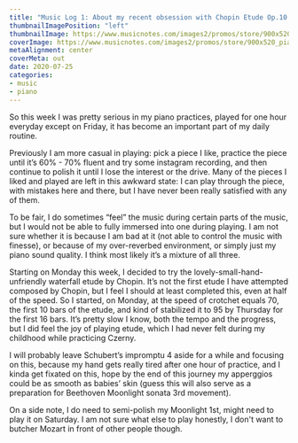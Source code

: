 ```yaml
---
title: "Music Log 1: About my recent obsession with Chopin Etude Op.10 No.1"
thumbnailImagePosition: "left"
thumbnailImage: https://www.musicnotes.com/images2/promos/store/900x520_piano-min.jpg
coverImage: https://www.musicnotes.com/images2/promos/store/900x520_piano-min.jpg
metaAlignment: center
coverMeta: out
date: 2020-07-25
categories:
- music
- piano
---
```


So this week I was pretty serious in my piano practices, played for one hour everyday except on Friday, it has become an important part of my daily routine. 
<!--more-->

Previously I am more casual in playing: pick a piece I like, practice the piece until it’s 60% - 70% fluent and try some instagram recording, and then continue to polish it until I lose the interest or the drive. Many of the pieces I liked and played are left in this awkward state: I can play through the piece, with mistakes here and there, but I have never been really satisfied with any of them.  

To be fair, I do sometimes “feel” the music during certain parts of the music, but I would not be able to fully immersed into one during playing. I am not sure whether it is because I am bad at it (not able to control the music with finesse), or because of my over-reverbed environment, or simply just my piano sound quality. I think most likely it’s a mixture of all three. 

Starting on Monday this week, I decided to try the lovely-small-hand-unfriendly waterfall etude by Chopin. It’s not the first etude I have attempted composed by Chopin, but I feel I should at least completed this, even at half of the speed. So I started, on Monday, at the speed of crotchet equals 70, the first 10 bars of the etude, and kind of stabilized it to 95 by Thursday for the first 16 bars. It’s pretty slow I know, both the tempo and the progress, but I did feel the joy of playing etude, which I had never felt during my childhood while practicing Czerny. 

I will probably leave Schubert’s impromptu 4 aside for a while and focusing on this, because my hand gets really tired after one hour of practice, and I kinda get fixated on this, hope by the end of this journey my apperggios could be as smooth as babies’ skin (guess this will also serve as a preparation for Beethoven Moonlight sonata 3rd movement).

On a side note, I do need to semi-polish my Moonlight 1st, might need to play it on Saturday. 
I am not sure what else to play honestly, I don't want to butcher Mozart in front of other people though.